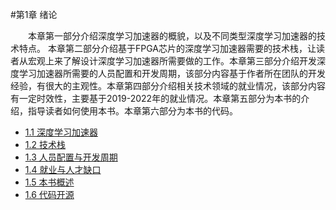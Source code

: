 
 #第1章 绪论

&emsp;&emsp;本章第一部分介绍深度学习加速器的概貌，以及不同类型深度学习加速器的技术特点。 本章第二部分介绍基于FPGA芯片的深度学习加速器需要的技术栈，让读者从宏观上来了解设计深度学习加速器所需要做的工作。本章第三部分介绍开发深度学习加速器所需要的人员配置和开发周期，该部分内容基于作者所在团队的开发经验，有很大的主观性。本章第四部分介绍相关技术领域的就业情况，该部分内容有一定时效性，主要基于2019-2022年的就业情况。本章第五部分为本书的介绍，指导读者如何使用本书。本章第六部分为本书的代码。

* [1.1 深度学习加速器](one.md)
* [1.2 技术栈](two.md)
* [1.3 人员配置与开发周期](three.md)
* [1.4 就业与人才缺口](four.md)
* [1.5 本书概述](five.md)
* [1.6 代码开源](six.md)



